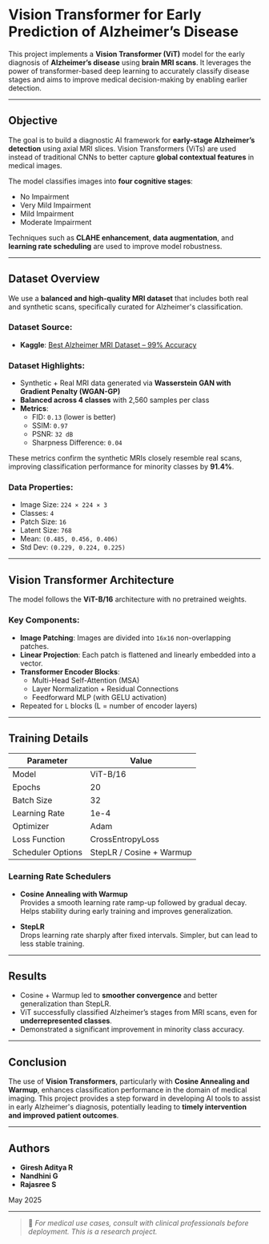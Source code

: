 # Vision Transformer for Early Prediction of Alzheimer’s Disease

This project implements a **Vision Transformer (ViT)** model for the early diagnosis of **Alzheimer’s disease** using **brain MRI scans**. It leverages the power of transformer-based deep learning to accurately classify disease stages and aims to improve medical decision-making by enabling earlier detection.

---

## Objective

The goal is to build a diagnostic AI framework for **early-stage Alzheimer’s detection** using axial MRI slices. Vision Transformers (ViTs) are used instead of traditional CNNs to better capture **global contextual features** in medical images.

The model classifies images into **four cognitive stages**:
- No Impairment
- Very Mild Impairment
- Mild Impairment
- Moderate Impairment

Techniques such as **CLAHE enhancement**, **data augmentation**, and **learning rate scheduling** are used to improve model robustness.

---

## Dataset Overview

We use a **balanced and high-quality MRI dataset** that includes both real and synthetic scans, specifically curated for Alzheimer's classification.

### Dataset Source:
- **Kaggle**: [Best Alzheimer MRI Dataset – 99% Accuracy](https://www.kaggle.com/datasets/lukechugh/best-alzheimer-mri-dataset-99-accuracy)

### Dataset Highlights:
- Synthetic + Real MRI data generated via **Wasserstein GAN with Gradient Penalty (WGAN-GP)**
- **Balanced across 4 classes** with 2,560 samples per class
- **Metrics**:
  - FID: `0.13` (lower is better)
  - SSIM: `0.97`
  - PSNR: `32 dB`
  - Sharpness Difference: `0.04`

These metrics confirm the synthetic MRIs closely resemble real scans, improving classification performance for minority classes by **91.4%**.

### Data Properties:
- Image Size: `224 × 224 × 3`
- Classes: `4`
- Patch Size: `16`
- Latent Size: `768`
- Mean: `(0.485, 0.456, 0.406)`
- Std Dev: `(0.229, 0.224, 0.225)`

---

## Vision Transformer Architecture

The model follows the **ViT-B/16** architecture with no pretrained weights.

### Key Components:
- **Image Patching**: Images are divided into `16x16` non-overlapping patches.
- **Linear Projection**: Each patch is flattened and linearly embedded into a vector.
- **Transformer Encoder Blocks**:
  - Multi-Head Self-Attention (MSA)
  - Layer Normalization + Residual Connections
  - Feedforward MLP (with GELU activation)
- Repeated for `L` blocks (L = number of encoder layers)

---

## Training Details

| Parameter            | Value                       |
|---------------------|-----------------------------|
| Model               | ViT-B/16                    |
| Epochs              | 20                          |
| Batch Size          | 32                          |
| Learning Rate       | 1e-4                        |
| Optimizer           | Adam                        |
| Loss Function       | CrossEntropyLoss            |
| Scheduler Options   | StepLR / Cosine + Warmup    |

### Learning Rate Schedulers

- **Cosine Annealing with Warmup**  
  Provides a smooth learning rate ramp-up followed by gradual decay. Helps stability during early training and improves generalization.

- **StepLR**  
  Drops learning rate sharply after fixed intervals. Simpler, but can lead to less stable training.

---

## Results

- Cosine + Warmup led to **smoother convergence** and better generalization than StepLR.
- ViT successfully classified Alzheimer’s stages from MRI scans, even for **underrepresented classes**.
- Demonstrated a significant improvement in minority class accuracy.

---

## Conclusion

The use of **Vision Transformers**, particularly with **Cosine Annealing and Warmup**, enhances classification performance in the domain of medical imaging. This project provides a step forward in developing AI tools to assist in early Alzheimer's diagnosis, potentially leading to **timely intervention and improved patient outcomes**.

---

## Authors

- **Giresh Aditya R**
- **Nandhini G** 
- **Rajasree S**

 May 2025

---

> 📌 *For medical use cases, consult with clinical professionals before deployment. This is a research project.*

